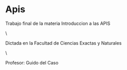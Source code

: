 # Apis

Trabajo final de la materia Introduccion a las APIS 

\

Dictada en la Facultad de Ciencias Exactas y Naturales

\

Profesor: Guido del Caso
